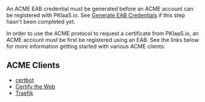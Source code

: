 An ACME EAB credential must be generated before an ACME account can be registered with PKIaaS.io. See [Generate EAB Credentials](generate-eab-credentials.md) if this step hasn't been completed yet.

In order to use the ACME protocol to request a certificate from PKIaaS.io, an ACME account must be first be registered using an EAB. See the links below for more information getting started with various ACME clients.

## ACME Clients
* [certbot](acme-clients/certbot.md)
* [Certify the Web](acme-clients/certify-the-web.md)
* [Traefik](acme-clients/traefik.md)